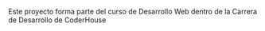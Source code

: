 Este proyecto forma parte del curso de Desarrollo Web dentro de la Carrera de Desarrollo de CoderHouse

